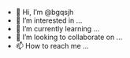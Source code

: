 - 👋 Hi, I’m @bgqsjh
- 👀 I’m interested in ...
- 🌱 I’m currently learning ...
- 💞️ I’m looking to collaborate on ...
- 📫 How to reach me ...

<!---
bgqsjh/bgqsjh is a ✨ special ✨ repository because its `README.md` (this file) appears on your GitHub profile.
You can click the Preview link to take a look at your changes.
--->
